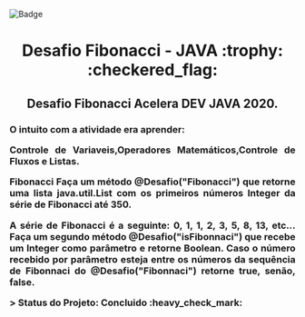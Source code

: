 ![Badge](https://img.shields.io/static/v1?label=JAVA&message=framework&color=red&style=for-the-badge&logo=JAVA)

<h1 align="center"> Desafio Fibonacci - JAVA :trophy: :checkered_flag: </h1>
<h2 align="center"> Desafio Fibonacci Acelera DEV JAVA 2020.</h2> <h3 align="justify">  O intuito com a atividade era
  aprender:
  
 <p align="justify"> 

Controle de Variaveis,Operadores Matemáticos,Controle de Fluxos e Listas. </p>
<p align="justify">
  Fibonacci Faça um método @Desafio("Fibonacci") que retorne uma lista
  java.util.List com os primeiros números Integer da série de Fibonacci até 350.</p>
  <p align="justify"> A série de Fibonacci é a seguinte: 0, 1, 1, 2, 3, 5, 8, 13, etc… Faça um
  segundo método @Desafio("isFibonnaci") que recebe um Integer como parâmetro e
  retorne Boolean. Caso o número recebido por parâmetro esteja entre os números
  da sequência de Fibonnaci do @Desafio("Fibonnaci") retorne true, senão, false.
  
</p>
<p>
> Status do Projeto: Concluido :heavy_check_mark:
</p>
